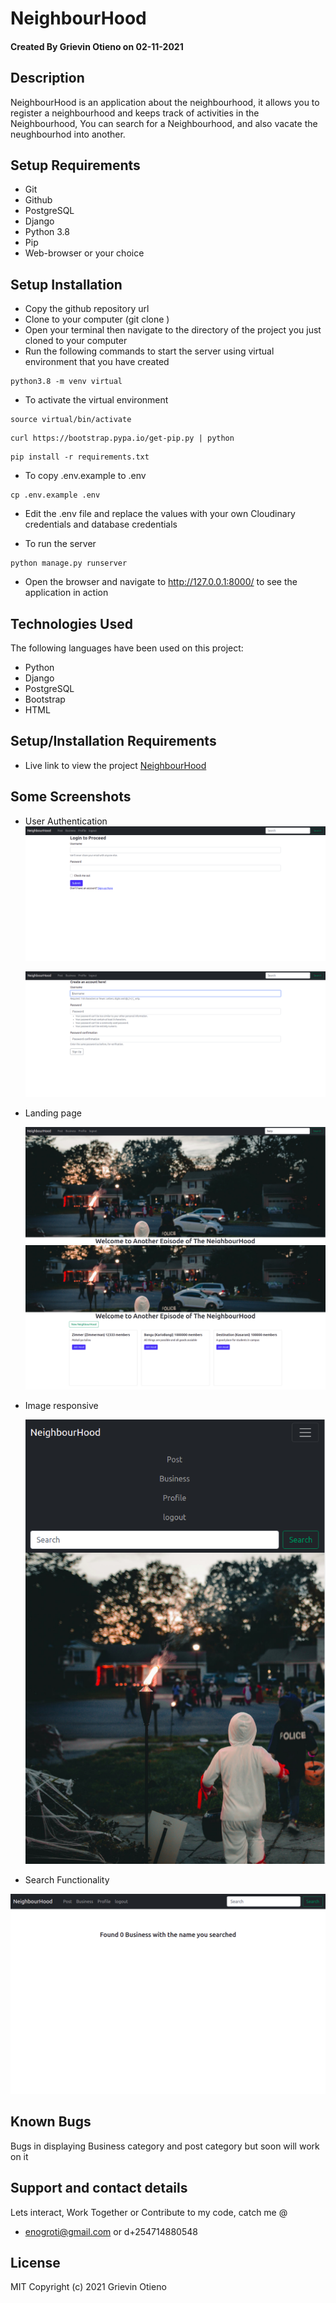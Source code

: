 # NeighbourHood

#### Created By Grievin Otieno on 02-11-2021

## Description

NeighbourHood is an application about the neighbourhood, it allows you to register a neighbourhood and keeps track of activities in the Neighbourhood, You can search for a Neighbourhood, and also vacate the neughbourhod into another.


## Setup Requirements

* Git
* Github
* PostgreSQL
* Django
* Python 3.8
* Pip
* Web-browser or your choice



## Setup Installation

- Copy the github repository url
- Clone to your computer (git clone )
- Open your terminal then navigate to the directory of the project you just cloned to your computer
- Run the following commands to start the server using virtual environment that you have created

```
python3.8 -m venv virtual
```

- To activate the virtual environment

```
source virtual/bin/activate
```

```
curl https://bootstrap.pypa.io/get-pip.py | python
```

```
pip install -r requirements.txt
```

- To copy .env.example to .env

```
cp .env.example .env
```

- Edit the .env file and replace the values with your own Cloudinary credentials and database credentials

- To run the server

```
python manage.py runserver

```

- Open the browser and navigate to http://127.0.0.1:8000/ to see the application in action

## Technologies Used

The following languages have been used on this project:

* Python 
* Django
* PostgreSQL
* Bootstrap
* HTML

## Setup/Installation Requirements

- Live link to view the project <a target="_blank" href="https://django-instagram12.herokuapp.com/">NeighbourHood</a>

## Some Screenshots
- User Authentication
  <img src="./screenshots/login.png" alt="screenshot" />

  <img src="./screenshots/signup.png" alt="screenshot" />

- Landing page

  <img src="./screenshots/home.png" alt="screenshot" />

  <img src="./screenshots/hoods.png" alt="screenshot" />



- Image responsive

  <img src="./screenshots/responsiv.png" alt="screenshot" />

- Search Functionality

<img src="./screenshots/search.png" alt="screenshot" />


## Known Bugs

Bugs in displaying Business category and post category but soon will work on it

## Support and contact details
Lets interact, Work Together or Contribute to my code, catch me @ 
* enogroti@gmail.com or d+254714880548

## License

MIT Copyright (c) 2021 Grievin Otieno